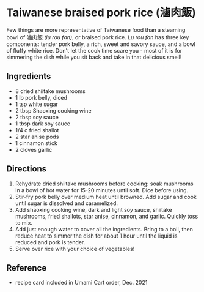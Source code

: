 # Taiwanese braised pork rice (滷肉飯)

Few things are more representative of Taiwanese food than a steaming bowl of 滷肉飯 _(lu rou fan)_, or braised pork rice. _Lu rou fan_ has three key components: tender pork belly, a rich, sweet and savory sauce, and a bowl of fluffy white rice. Don't let the cook time scare you - most of it is for simmering the dish while you sit back and take in that delicious smell!

## Ingredients

- 8 dried shiitake mushrooms
- 1 lb pork belly, diced
- 1 tsp white sugar
- 2 tbsp Shaoxing cooking wine
- 2 tbsp soy sauce
- 1 tbsp dark soy sauce
- 1/4 c fried shallot
- 2 star anise pods
- 1 cinnamon stick
- 2 cloves garlic

## Directions

1. Rehydrate dried shiitake mushrooms before cooking: soak mushrooms in a bowl of hot water for 15-20 minutes until soft. Dice before using.
2. Stir-fry pork belly over medium heat until browned. Add sugar and cook until sugar is dissolved and caramelized.
3. Add shaoxing cooking wine, dark and light soy sauce, shiitake mushrooms, fried shallots, star anise, cinnamon, and garlic. Quickly toss to mix.
4. Add just enough water to cover all the ingredients. Bring to a boil, then reduce heat to simmer the dish for about 1 hour until the liquid is reduced and pork is tender.
5. Serve over rice with your choice of vegetables!

## Reference

- recipe card included in Umami Cart order, Dec. 2021